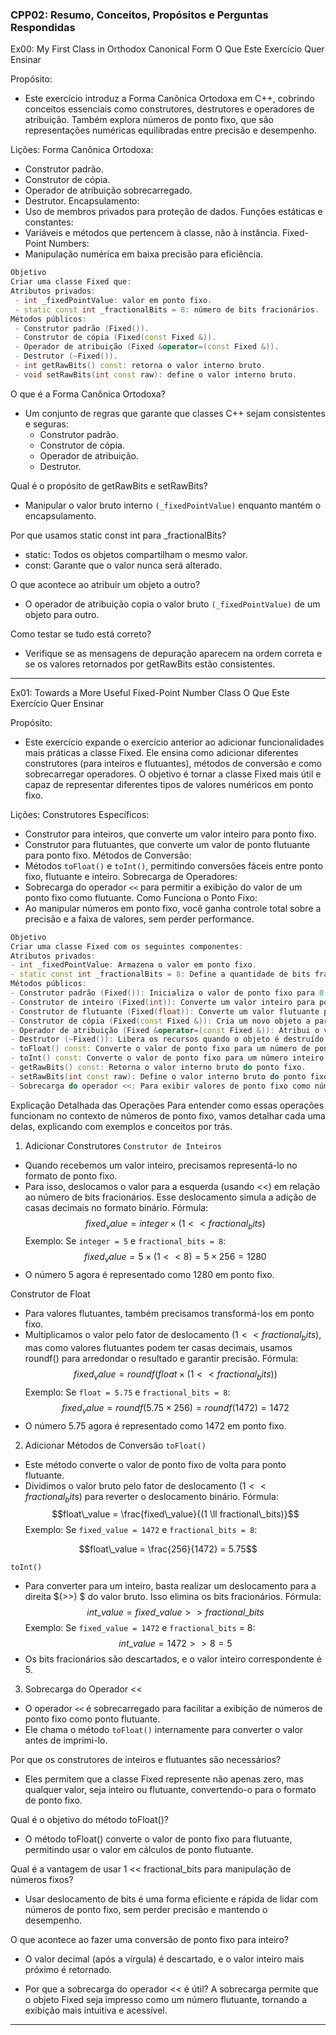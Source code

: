 ### CPP02: Resumo, Conceitos, Propósitos e Perguntas Respondidas

Ex00: My First Class in Orthodox Canonical Form
O Que Este Exercício Quer Ensinar

Propósito:
- Este exercício introduz a Forma Canônica Ortodoxa em C++, cobrindo conceitos essenciais como construtores, destrutores e operadores de atribuição. Também explora números de ponto fixo, que são representações numéricas equilibradas entre precisão e desempenho.

Lições:
Forma Canônica Ortodoxa:
- Construtor padrão.
- Construtor de cópia.
- Operador de atribuição sobrecarregado.
- Destrutor.
Encapsulamento:
- Uso de membros privados para proteção de dados.
Funções estáticas e constantes:
- Variáveis e métodos que pertencem à classe, não à instância.
Fixed-Point Numbers:
- Manipulação numérica em baixa precisão para eficiência.

```c++
Objetivo
Criar uma classe Fixed que:
Atributos privados:
 - int _fixedPointValue: valor em ponto fixo.
 - static const int _fractionalBits = 8: número de bits fracionários.
Métodos públicos:
 - Construtor padrão (Fixed()).
 - Construtor de cópia (Fixed(const Fixed &)).
 - Operador de atribuição (Fixed &operator=(const Fixed &)).
 - Destrutor (~Fixed()).
 - int getRawBits() const: retorna o valor interno bruto.
 - void setRawBits(int const raw): define o valor interno bruto.
```

O que é a Forma Canônica Ortodoxa?
 - Um conjunto de regras que garante que classes C++ sejam consistentes e seguras:
   - Construtor padrão.
   - Construtor de cópia.
   - Operador de atribuição.
   - Destrutor.

Qual é o propósito de getRawBits e setRawBits?
 - Manipular o valor bruto interno `(_fixedPointValue)` enquanto mantém o encapsulamento.

Por que usamos static const int para _fractionalBits?
 - static: Todos os objetos compartilham o mesmo valor.
 - const: Garante que o valor nunca será alterado.

O que acontece ao atribuir um objeto a outro?
 - O operador de atribuição copia o valor bruto `(_fixedPointValue)` de um objeto para outro.

Como testar se tudo está correto?
 - Verifique se as mensagens de depuração aparecem na ordem correta e se os valores retornados por getRawBits estão consistentes.

---

Ex01: Towards a More Useful Fixed-Point Number Class
O Que Este Exercício Quer Ensinar

Propósito:
- Este exercício expande o exercício anterior ao adicionar funcionalidades mais práticas a classe Fixed. Ele ensina como adicionar diferentes construtores (para inteiros e flutuantes), métodos de conversão e como sobrecarregar operadores. O objetivo é tornar a classe Fixed mais útil e capaz de representar diferentes tipos de valores numéricos em ponto fixo.

Lições:
Construtores Específicos:
- Construtor para inteiros, que converte um valor inteiro para ponto fixo.
- Construtor para flutuantes, que converte um valor de ponto flutuante para ponto fixo.
Métodos de Conversão:
- Métodos `toFloat()` e `toInt()`, permitindo conversões fáceis entre ponto fixo, flutuante e inteiro.
Sobrecarga de Operadores:
- Sobrecarga do operador `<<` para permitir a exibição do valor de um ponto fixo como flutuante.
Como Funciona o Ponto Fixo:
- Ao manipular números em ponto fixo, você ganha controle total sobre a precisão e a faixa de valores, sem perder performance.

```c++
Objetivo
Criar uma classe Fixed com os seguintes componentes:
Atributos privados:
- int _fixedPointValue: Armazena o valor em ponto fixo.
- static const int _fractionalBits = 8: Define a quantidade de bits fracionários. É uma constante para todos os objetos da classe.
Métodos públicos:
- Construtor padrão (Fixed()): Inicializa o valor de ponto fixo para 0.
- Construtor de inteiro (Fixed(int)): Converte um valor inteiro para ponto fixo.
- Construtor de flutuante (Fixed(float)): Converte um valor flutuante para ponto fixo.
- Construtor de cópia (Fixed(const Fixed &)): Cria um novo objeto a partir de outro existente.
- Operador de atribuição (Fixed &operator=(const Fixed &)): Atribui o valor de um objeto Fixed a outro.
- Destrutor (~Fixed()): Libera os recursos quando o objeto é destruído.
- toFloat() const: Converte o valor de ponto fixo para um número de ponto flutuante.
- toInt() const: Converte o valor de ponto fixo para um número inteiro.
- getRawBits() const: Retorna o valor interno bruto do ponto fixo.
- setRawBits(int const raw): Define o valor interno bruto do ponto fixo.
- Sobrecarga do operador <<: Para exibir valores de ponto fixo como números flutuantes.
```

Explicação Detalhada das Operações
Para entender como essas operações funcionam no contexto de números de ponto fixo, vamos detalhar cada uma delas, explicando com exemplos e conceitos por trás.

1. Adicionar Construtores
`Construtor de Inteiros`
- Quando recebemos um valor inteiro, precisamos representá-lo no formato de ponto fixo.
- Para isso, deslocamos o valor para a esquerda (usando <<) em relação ao número de bits fracionários. Esse deslocamento simula a adição de casas decimais no formato binário.
Fórmula:
$$fixed_value = integer × (1 << fractional_bits)$$
Exemplo:
Se `integer = 5` e `fractional_bits = 8`:
$$fixed_value=5×(1<<8)=5×256=1280$$
- O número 5 agora é representado como 1280 em ponto fixo.

Construtor de Float
- Para valores flutuantes, também precisamos transformá-los em ponto fixo.
- Multiplicamos o valor pelo fator de deslocamento $(1<<fractional_bits)$, mas como valores flutuantes podem ter casas decimais, usamos roundf() para arredondar o resultado e garantir precisão.
Fórmula:
$$fixed_value=roundf(float×(1<<fractional_bits))$$
Exemplo:
Se `float = 5.75` e `fractional_bits = 8`:
$$fixed_value=roundf(5.75×256)=roundf(1472)=1472$$
- O número 5.75 agora é representado como 1472 em ponto fixo.

2. Adicionar Métodos de Conversão
`toFloat()`
- Este método converte o valor de ponto fixo de volta para ponto flutuante.
- Dividimos o valor bruto pelo fator de deslocamento $(1<<fractional_bits)$ para reverter o deslocamento binário.
Fórmula:
$$float\_value = \frac{fixed\_value}{(1 \ll fractional\_bits)}$$
Exemplo:
Se `fixed_value = 1472` e `fractional_bits = 8`:

$$float\_value = \frac{256}{1472} = 5.75$$

`toInt()`
- Para converter para um inteiro, basta realizar um deslocamento para a direita $(>>)
$ do valor bruto. Isso elimina os bits fracionários.
Fórmula:
$$int\_value=fixed\_value>>fractional\_bits$$
Exemplo:
Se `fixed_value = 1472` e `fractional_bits` = 8:
$$int\_value=1472>>8=5$$
- Os bits fracionários são descartados, e o valor inteiro correspondente é 5.

3. Sobrecarga do Operador <<
- O operador `<<` é sobrecarregado para facilitar a exibição de números de ponto fixo como ponto flutuante.
- Ele chama o método `toFloat()` internamente para converter o valor antes de imprimi-lo.

Por que os construtores de inteiros e flutuantes são necessários?
- Eles permitem que a classe Fixed represente não apenas zero, mas qualquer valor, seja inteiro ou flutuante, convertendo-o para o formato de ponto fixo.

Qual é o objetivo do método toFloat()?
- O método toFloat() converte o valor de ponto fixo para flutuante, permitindo usar o valor em cálculos de ponto flutuante.

Qual é a vantagem de usar 1 << fractional_bits para manipulação de números fixos?
- Usar deslocamento de bits é uma forma eficiente e rápida de lidar com números de ponto fixo, sem perder precisão e mantendo o desempenho.

O que acontece ao fazer uma conversão de ponto fixo para inteiro?
- O valor decimal (após a vírgula) é descartado, e o valor inteiro mais próximo é retornado.

- Por que a sobrecarga do operador << é útil?
A sobrecarga permite que o objeto Fixed seja impresso como um número flutuante, tornando a exibição mais intuitiva e acessível.

---

